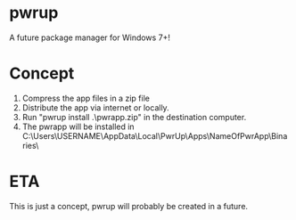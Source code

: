 # pwrup
A future package manager for Windows 7+!
# Concept
1. Compress the app files in a zip file
2. Distribute the app via internet or locally.
3. Run "pwrup install .\pwrapp.zip" in the destination computer.
4. The pwrapp will be installed in C:\Users\USERNAME\AppData\Local\PwrUp\Apps\NameOfPwrApp\Binaries\
# ETA
This is just a concept, pwrup will probably be created in a future.
